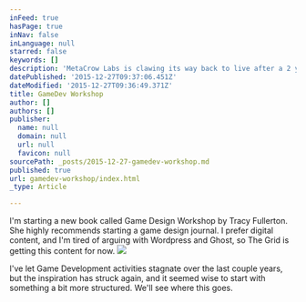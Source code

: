 ```yaml
---
inFeed: true
hasPage: true
inNav: false
inLanguage: null
starred: false
keywords: []
description: 'MetaCrow Labs is clawing its way back to live after a 2 year dormancy.  '
datePublished: '2015-12-27T09:37:06.451Z'
dateModified: '2015-12-27T09:36:49.371Z'
title: GameDev Workshop
author: []
authors: []
publisher:
  name: null
  domain: null
  url: null
  favicon: null
sourcePath: _posts/2015-12-27-gamedev-workshop.md
published: true
url: gamedev-workshop/index.html
_type: Article

---
```

I'm starting a new book called Game Design Workshop by Tracy Fullerton.  She highly recommends starting a game design journal.  I prefer digital content, and I'm tired of arguing with Wordpress and Ghost, so The Grid is getting this content for now.
![](https://the-grid-user-content.s3-us-west-2.amazonaws.com/68e4615b-560a-4389-9c9c-2c4ae805df02.png)

I've let Game Development activities stagnate over the last couple years, but the inspiration has struck again, and it seemed wise to start with something a bit more structured.  We'll see where this goes.
